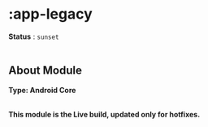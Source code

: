 <h1>:app-legacy</h1>
<b>Status</b> : <code>sunset</code>

<br>

<br>

<h2>About Module</h3>
<b>Type:<b> Android Core
<br><br>
<p>This module is the Live build, updated only for hotfixes.</p>
<br>
